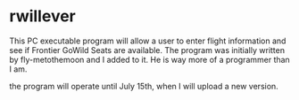 # rwillever

This PC executable program will allow a user to enter flight information and see if Frontier GoWild Seats are available.
The program was initially written by fly-metothemoon and I added to it. He is way more of a programmer than I am.

the program will operate until July 15th, when I will upload a new version.


